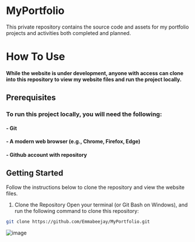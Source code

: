 # MyPortfolio
This private repository contains the source code and assets for my portfolio projects and activities both completed and planned.

# How To Use
#### While the website is under development, anyone with access can clone into this repository to view my website files and run the project locally.

## Prerequisites
### To run this project locally, you will need the following:
#### - Git
#### - A modern web browser (e.g., Chrome, Firefox, Edge)
#### - Github account with repository

## Getting Started
Follow the instructions below to clone the repository and view the website files.
1. Clone the Repository
Open your terminal (or Git Bash on Windows), and run the following command to clone this repository:

```bash
git clone https://github.com/Emmabeejay/MyPortfolio.git
```

![image](https://github.com/user-attachments/assets/9e6ae7a7-1cad-491a-905b-5226b2d0e170)
